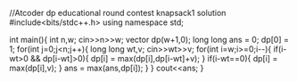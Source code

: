 //Atcoder dp educational round contest knapsack1 solution
#include<bits/stdc++.h>
using namespace std;

int main(){
	int n,w;
	cin>>n>>w;
	vector<long long> dp(w+1,0);
	long long ans = 0;
	dp[0] = 1;
	for(int j=0;j<n;j++){
		long long wt,v;
		cin>>wt>>v;
		for(int i=w;i>=0;i--){
			if(i-wt>0 && dp[i-wt]>0){
				dp[i] = max(dp[i],dp[i-wt]+v);
			}
			if(i-wt==0){
				dp[i] = max(dp[i],v);
			}
			ans = max(ans,dp[i]);
		}
	}
	cout<<ans;
}
			
			
